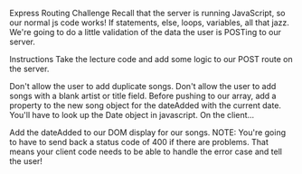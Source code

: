 Express Routing Challenge
Recall that the server is running JavaScript, so our normal js code works! If statements, else, loops, variables, all that jazz. We're going to do a little validation of the data the user is POSTing to our server.

Instructions
Take the lecture code and add some logic to our POST route on the server.

Don't allow the user to add duplicate songs.
Don't allow the user to add songs with a blank artist or title field.
Before pushing to our array, add a property to the new song object for the dateAdded with the current date. You'll have to look up the Date object in javascript.
On the client...

Add the dateAdded to our DOM display for our songs.
NOTE: You're going to have to send back a status code of 400 if there are problems. That means your client code needs to be able to handle the error case and tell the user!
